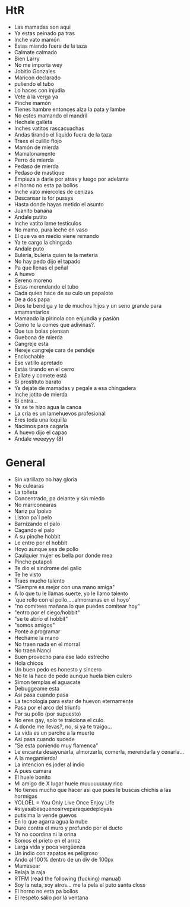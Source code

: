 # HtR #

* Las mamadas son aqui
* Ya estas peinado pa tras
* Inche vato mamón
* Estas miando fuera de la taza
* Calmate calmado
* Bien Larry 
* No me importa wey
* Jobitio Gonzales
* Maricon declarado 
* puliendo el tubo
* Lo haces con injudia
* Vete a la verga ya
* Pinche mamón
* Tienes hambre entonces alza la pata y lambe
* No estes mamando el mandril
* Hechale galleta
* Inches vatitos rascacuachas
* Andas tirando el liquido fuera de la taza
* Traes el culillo flojo
* Mamón de mierda
* Mamalonamente
* Perro de mierda
* Pedaso de mierda
* Pedaso de mastique
* Empieza a darle por atras y luego por adelante
* el horno no esta pa bollos
* Inche vato miercoles de cenizas
* Descansar is for pussys
* Hasta donde hayas metido el asunto
* Juanito banana
* Andale putito
* Inche vatito lame testiculos
* No mamo, pura leche en vaso
* El que va en medio viene remando
* Ya te cargo la chingada
* Andale puto
* Buleria, buleria quien te la meteria
* No hay pedo dijo el tapado
* Pa que llenas el peñal
* A huevo 
* Sereno moreno
* Estas merendando el tubo
* Cada quien hace de su culo un papalote
* De a dos papa
* Dios te bendiga y te de muchos hijos y un seno grande para amamantarlos
* Mamando la pirinola con enjundia y pasión
* Como te la comes que adivinas?.
* Que tus bolas piensan
* Guebona de mierda
* Cangreje esta
* Hereje cangreje cara de pendeje
* Enclochable
* Ese vatillo apretado
* Estás tirando en el cerro 
* Eallate y comete está
* Si prostituto barato
* Ya dejate de mamadas y pegale a esa chingadera
* Inche jotito de mierda
* Si entra...
* Ya se te hizo agua la canoa 
* La cría es un lamehuevos profesional 
* Eres toda una loquilla
* Nacimos para cagarla 
* A huevo dijo el capao
* Andale weeeyyy (8)

# General #


* Sin varillazo no hay gloria
* No culearas
* La toñeta
* Concentrado, pa delante y sin miedo
* No mariconearas
* Nariz pa´lpolvo
* Liston pa´l pelo
* Barnizando el palo
* Cagando el palo
* A su pinche hobbit
* Le entro por el hobbit
* Hoyo aunque sea de pollo
* Caulquier mujer es bella por donde mea
* Pinche putapoli
* Te dio el sindrome del gallo
* Te he visto
* Traes mucho talento
* "Siempre es mejor con una mano amiga"
* A lo que tu le llamas suerte, yo le llamo talento
* 'que rollo con el pollo.....almorranas en el hoyo'
* "no comitees mañana lo que puedes comitear hoy"
* "entro por el ciego/hobbit" 
* "se te abrio el hobbit"
* "somos amigos"
* Ponte a programar
* Hechame la mano
* No traen nada en el morral
* No traen Nanci
* Buen provecho para ese lado estrecho
* Hola chicos
* Un buen pedo es honesto y sincero 
* No te la hace de pedo aunque huela bien culero
* Simon templas el aguacate
* Debuggeame esta
* Asi pasa cuando pasa
* La tecnologia para estar de huevon eternamente
* Pasa por el arco del triunfo
* Por su pollo (por supuesto)
* No eres gay, solo te traiciona el culo.
* A donde me llevas?, no, si ya te traigo...
* La vida es un parche a la muerte
* Asi pasa cuando sucede
* "Se esta poniendo muy flamenca"
* Le encanta desayunarla, almorzarla, comerla, merendarla y cenarla...
* A la megamierda!
* La intencion es joder al indio
* A pues camara
* El huele bonito
* Mi amigo de X lugar huele muuuuuuuuy rico
* No tienes mucho que hacer asi que pues le buscas chichis a las hormigas
* YOLOEL = You Only Live Once Enjoy Life
* #siyasabesquenosirveparaquedeployas
* putisima la vende guevos
* En lo que agarra agua la nube
* Duro contra el muro y profundo por el ducto
* Ya no coordina ni la orina
* Somos el prieto en el arroz
* Larga vida y poca vergüenza
* Un indio con zapatos es peligroso
* Ando al 100% dentro de un div de 100px
* Mamasear
* Relaja la raja
* RTFM (read the following (fucking) manual)
* Soy la neta, soy atros... me la pela el puto santa closs
* El horno no esta pa bollos
* El respeto salio por la ventana
